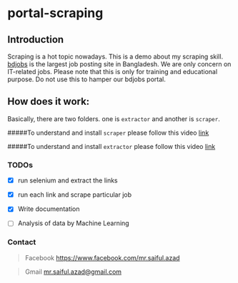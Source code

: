 
# portal-scraping 
## Introduction 
Scraping is a hot topic nowadays. This is a demo about my scraping skill. [bdjobs](http://jobs.bdjobs.com/jobsearch.asp?fcatId=8) is the largest job posting site in Bangladesh. We are only concern on IT-related jobs.
Please note that this is only for training and educational purpose. Do not use this to hamper our bdjobs portal.  

## How does it work:
Basically, there are two folders. one is `extractor` and another is `scraper`.

#####To understand and install `scraper` please follow this video [link](https://www.youtube.com/watch?v=Z7eDjhczcgw)

#####To understand and install `extractor` please follow this video [link](https://www.youtube.com/watch?v=1j2Fl63QBFI)
  
  
### TODOs
- [x] run selenium and extract the links
- [x] run each link and scrape particular job
- [x] Write documentation 
- [ ] Analysis of data by Machine Learning


### Contact
> Facebook https://www.facebook.com/mr.saiful.azad

> Gmail mr.saiful.azad@gmail.com
